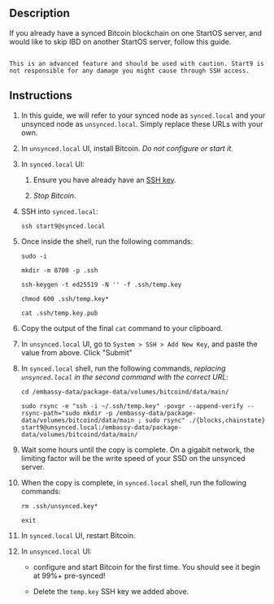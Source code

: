 ## Description

If you already have a synced Bitcoin blockchain on one StartOS server, and would like to skip IBD on another StartOS server, follow this guide.

```admonish warning

This is an advanced feature and should be used with caution. Start9 is not responsible for any damage you might cause through SSH access.

```


## Instructions

1.  In this guide, we will refer to your synced node as `synced.local` and your unsynced node as `unsynced.local`. Simply replace these URLs with your own.

1.  In `unsynced.local` UI, install Bitcoin. _Do not configure or start it_.

1.  In `synced.local` UI:

    1.  Ensure you have already have an [SSH key](../../../user-manual/ssh.md).

    1.  _Stop Bitcoin_.

1.  SSH into `synced.local`:

        ssh start9@synced.local

1.  Once inside the shell, run the following commands:

    ```
    sudo -i
    ```

    ```
    mkdir -m 0700 -p .ssh
    ```

    ```
    ssh-keygen -t ed25519 -N '' -f .ssh/temp.key
    ```

    ```
    chmod 600 .ssh/temp.key*
    ```

    ```
    cat .ssh/temp.key.pub
    ```

1.  Copy the output of the final `cat` command to your clipboard.

1.  In `unsynced.local` UI, go to `System > SSH > Add New Key`, and paste the value from above. Click "Submit"

1.  In `synced.local` shell, run the following commands, _replacing `unsynced.local` in the second command with the correct URL_:

    ```
    cd /embassy-data/package-data/volumes/bitcoind/data/main/
    ```

    ```
    sudo rsync -e "ssh -i ~/.ssh/temp.key" -povgr --append-verify --rsync-path="sudo mkdir -p /embassy-data/package-data/volumes/bitcoind/data/main ; sudo rsync" ./{blocks,chainstate} start9@unsynced.local:/embassy-data/package-data/volumes/bitcoind/data/main/
    ```

1.  Wait some hours until the copy is complete. On a gigabit network, the limiting factor will be the write speed of your SSD on the unsynced server.

1.  When the copy is complete, in `synced.local` shell, run the following commands:

    ```
    rm .ssh/unsynced.key*
    ```

    ```
    exit
    ```

1.  In `synced.local` UI, restart Bitcoin.

1.  In `unsynced.local` UI:

    - configure and start Bitcoin for the first time. You should see it begin at 99%+ pre-synced!

    - Delete the `temp.key` SSH key we added above.
